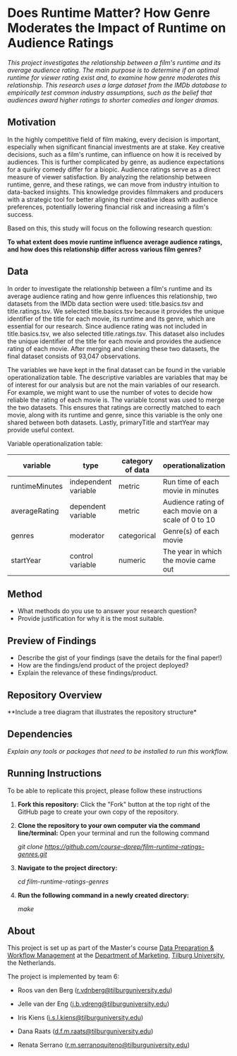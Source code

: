 # Does Runtime Matter? How Genre Moderates the Impact of Runtime on Audience Ratings

*This project investigates the relationship between a film's runtime and its average audience rating. The main purpose is to determine if an optimal runtime for viewer rating exist and, to examine how genre moderates this relationship. This research uses a large dataset from the IMDb database to empirically test common industry assumptions, such as the belief that audiences award higher ratings to shorter comedies and longer dramas.*

## Motivation

In the highly competitive field of film making, every decision is important, especially when significant financial investments are at stake. Key creative decisions, such as a film's runtime, can influence on how it is received by audiences. This is further complicated by genre, as audience expectations for a quirky comedy differ for a biopic. Audience ratings serve as a direct measure of viewer satisfaction. By analyzing the relationship between runtime, genre, and these ratings, we can move from industry intuition to data-backed insights. This knowledge provides filmmakers and producers with a strategic tool for better aligning their creative ideas with audience preferences, potentially lowering financial risk and increasing a film's success.

Based on this, this study will focus on the following research question:

**To what extent does movie runtime influence average audience ratings, and how does this relationship differ across various film genres?**

## Data

In order to investigate the relationship between a film's runtime and its average audience rating and how genre influences this relationship, two datasets from the IMDb data section were used: title.basics.tsv and title.ratings.tsv. We selected title.basics.tsv because it provides the unique identifier of the title for each movie, its runtime and its genre, which are essential for our research. Since audience rating was not included in title.basics.tsv, we also selected title.ratings.tsv. This dataset also includes the unique identifier of the title for each movie and provides the audience rating of each movie. After merging and cleaning these two datasets, the final dataset consists of 93,047 observations.

The variables we have kept in the final dataset can be found in the variable operationalization table. The descriptive variables are variables that may be of interest for our analysis but are not the main variables of our research. For example, we might want to use the number of votes to decide how reliable the rating of each movie is. The variable tconst was used to merge the two datasets. This ensures that ratings are correctly matched to each movie, along with its runtime and genre, since this variable is the only one shared between both datasets. Lastly, primaryTitle and startYear may provide useful context.

Variable operationalization table:

| variable | type | category of data | operationalization | dataset |
|----|----|----|----|----|
| runtimeMinutes | independent variable | metric | Run time of each movie in minutes | title.basics.tsv |
| averageRating | dependent variable | metric | Audience rating of each movie on a scale of 0 to 10 | title.ratings.tsv |
| genres | moderator | categorical | Genre(s) of each movie | title.basics.tsv |
| startYear | control variable | numeric | The year in which the movie came out | title.basics.tsv |

## Method

-   What methods do you use to answer your research question?
-   Provide justification for why it is the most suitable.

## Preview of Findings

-   Describe the gist of your findings (save the details for the final paper!)
-   How are the findings/end product of the project deployed?
-   Explain the relevance of these findings/product.

## Repository Overview

\*\*Include a tree diagram that illustrates the repository structure\*

## Dependencies

*Explain any tools or packages that need to be installed to run this workflow.*

## Running Instructions

To be able to replicate this project, please follow these instructions
1) **Fork this repository:** Click the "Fork" button at the top right of the GitHub page to create your own copy of the repository.
   
2) **Clone the repository to your own computer via the command line/terminal:** Open your terminal and run the following command

   *git clone https://github.com/course-dprep/film-runtime-ratings-genres.git*
   
3) **Navigate to the project directory:**

    *cd film-runtime-ratings-genres*

5) **Run the following command in a newly created directory:**

   *make*

## About

This project is set up as part of the Master's course [Data Preparation & Workflow Management](https://dprep.hannesdatta.com/) at the [Department of Marketing](https://www.tilburguniversity.edu/about/schools/economics-and-management/organization/departments/marketing), [Tilburg University](https://www.tilburguniversity.edu/), the Netherlands.

The project is implemented by team 6:

-   Roos van den Berg ([r.vdnberg\@tilburguniversity.edu](mailto:r.vdnberg@tilburguniversity.edu))

-   Jelle van der Eng ([j.b.vdreng\@tilburguniversity.edu](mailto:j.b.vdreng@tilburguniversity.edu))

-   Iris Kiens ([i.s.l.kiens\@tilburguniversity.edu](mailto:j.b.vdreng@tilburguniversity.edu))

-   Dana Raats ([d.f.m.raats\@tilburguniversity.edu](mailto:j.b.vdreng@tilburguniversity.edu))

-   Renata Serrano ([r.m.serranoquiteno\@tilburguniversity.edu](mailto:r.m.serranoquiteno@tilburguniversity.edu))
